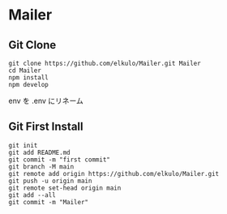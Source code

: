 # Mailer

## Git Clone

~~~
git clone https://github.com/elkulo/Mailer.git Mailer
cd Mailer
npm install
npm develop
~~~

env を .env にリネーム

## Git First Install

~~~
git init
git add README.md 
git commit -m "first commit"
git branch -M main
git remote add origin https://github.com/elkulo/Mailer.git
git push -u origin main
git remote set-head origin main
git add --all
git commit -m "Mailer"
~~~